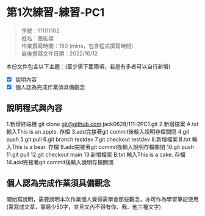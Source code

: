 # 第1次練習-練習-PC1
>
>學號：111111102
><br />
>姓名：張紘榤
><br />
>作業撰寫時間：180 (mins，包含程式撰寫時間)
><br />
>最後撰寫文件日期：2022/10/12
>

本份文件包含以下主題：(至少需下面兩項，若是有多者可以自行新增)
- [x] 說明內容
- [x] 個人認為完成作業須具備觀念

## 說明程式與內容

1.新增終端機 git clone git@github.com:jack0628/111-2PC1.git
2.新增檔案 A.txt 輸入This is an apple. 存檔
3.add完接著git commit後輸入說明存檔關閉
4.git push
5.git pull
6.git branch testdev
7.git checkout testdev
8.新增檔案 B.txt 輸入This is a bear. 存檔
9.add完接著git commit後輸入說明存檔關閉
10.git push
11.git pull
12.git checkout main
13.新增檔案 B.txt 輸入This is a cake. 存檔
14.add完接著git commit後輸入說明存檔關閉

## 個人認為完成作業須具備觀念

開始寫說明，需要說明本次作業個人覺得需學會那些觀念，亦可作為學習筆記使用 (需寫成文章，需最少50字，並且文內不得有你、我、他三種文字)